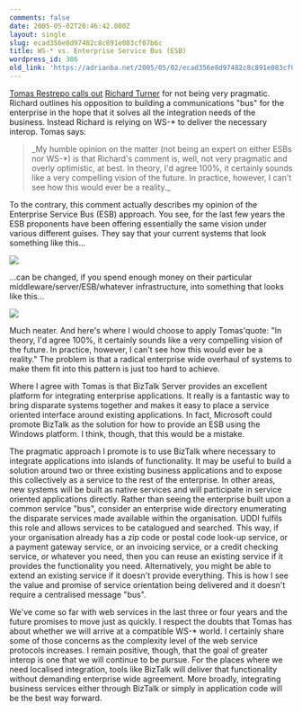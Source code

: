 ```yaml
---
comments: false
date: 2005-05-02T20:46:42.000Z
layout: single
slug: ecad356e8d97482c8c891e083cf07b6c
title: WS-* vs. Enterprise Service Bus (ESB)
wordpress_id: 386
old_link: 'https://adrianba.net/2005/05/02/ecad356e8d97482c8c891e083cf07b6c/'
---
```

[Tomas Restrepo calls out](http://www.winterdom.com/weblog/archives/000499.html) [ Richard Turner](http://blogs.msdn.com/richardt/archive/2005/04/28/413159.aspx) for not being very pragmatic. Richard outlines his opposition to building a communications "bus" for the enterprise in the hope that it solves all the integration needs of the business. Instead Richard is relying on WS-* to deliver the necessary interop. Tomas says:


<blockquote>_My humble opinion on the matter (not being an expert on either ESBs nor WS-*) is that Richard's comment is, well, not very pragmatic and overly optimistic, at best. In theory, I'd agree 100%, it certainly sounds like a very compelling vision of the future. In practice, however, I can't see how this would ever be a reality._</blockquote>


To the contrary, this comment actually describes my opinion of the Enterprise Service Bus (ESB) approach. You see, for the last few years the ESB proponents have been offering essentially the same vision under various different guises. They say that your current systems that look something like this...


![](/wp-content/uploads/2005/05/img386-1.jpeg)


...can be changed, if you spend enough money on their particular middleware/server/ESB/whatever infrastructure, into something that looks like this...


![](/wp-content/uploads/2005/05/img386-2.jpeg)


Much neater. And here's where I would choose to apply Tomas'quote: "In theory, I'd agree 100%, it certainly sounds like a very compelling vision of the future. In practice, however, I can't see how this would ever be a reality." The problem is that a radical enterprise wide overhaul of systems to make them fit into this pattern is just too hard to achieve.

Where I agree with Tomas is that BizTalk Server provides an excellent platform for integrating enterprise applications. It really is a fantastic way to bring disparate systems together and makes it easy to place a service oriented interface around existing applications. In fact, Microsoft could promote BizTalk as the solution for how to provide an ESB using the Windows platform. I think, though, that this would be a mistake.

The pragmatic approach I promote is to use BizTalk where necessary to integrate applications into islands of functionality. It may be useful to build a solution around two or three existing business applications and to expose this collectively as a service to the rest of the enterprise. In other areas, new systems will be built as native services and will participate in service oriented applications directly. Rather than seeing the enterprise built upon a common service "bus", consider an enterprise wide directory enumerating the disparate services made available within the organisation. UDDI fulfils this role and allows services to be catalogued and searched. This way, if your organisation already has a zip code or postal code look-up service, or a payment gateway service, or an invoicing service, or a credit checking service, or whatever you need, then you can reuse an existing service if it provides the functionality you need. Alternatively, you might be able to extend an existing service if it doesn't provide everything. This is how I see the value and promise of service orientation being delivered and it doesn't require a centralised message "bus".

We've come so far with web services in the last three or four years and the future promises to move just as quickly. I respect the doubts that Tomas has about whether we will arrive at a compatible WS-* world. I certainly share some of those concerns as the complexity level of the web service protocols increases. I remain positive, though, that the goal of greater interop is one that we will continue to be pursue. For the places where we need localised integration, tools like BizTalk will deliver that functionality without demanding enterprise wide agreement. More broadly, integrating business services either through BizTalk or simply in application code will be the best way forward.
